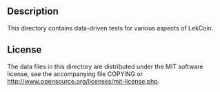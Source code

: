 Description
------------

This directory contains data-driven tests for various aspects of LekCoin.

License
--------

The data files in this directory are distributed under the MIT software
license, see the accompanying file COPYING or
http://www.opensource.org/licenses/mit-license.php.

